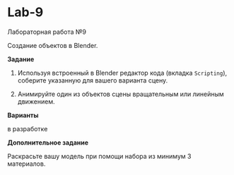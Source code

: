 # Lab-9
Лабораторная работа №9

Создание объектов в Blender.

**Задание**

1. Используя встроенный в Blender редактор кода (вкладка ```Scripting```), соберите указанную для вашего варианта сцену.

2. Анимируйте один из объектов сцены вращательным или линейным движением.

**Варианты**

в разработке

**Дополнительное задание**

Раскрасьте вашу модель при помощи набора из минимум 3 материалов.
